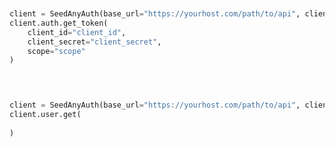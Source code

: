 ```python


client = SeedAnyAuth(base_url="https://yourhost.com/path/to/api", client_id="YOUR_CLIENT_ID", client_secret="YOUR_CLIENT_SECRET", )        
client.auth.get_token(
	client_id="client_id",
	client_secret="client_secret",
	scope="scope"
)
 
```                        


```python


client = SeedAnyAuth(base_url="https://yourhost.com/path/to/api", client_id="YOUR_CLIENT_ID", client_secret="YOUR_CLIENT_SECRET", )        
client.user.get(
	
)
 
```                        


